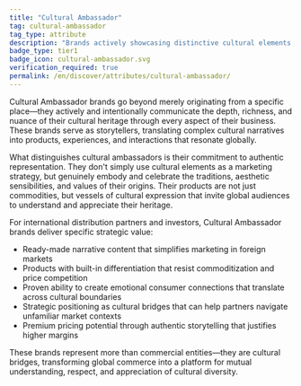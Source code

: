 ```yaml
---
title: "Cultural Ambassador"
tag: cultural-ambassador
tag_type: attribute
description: "Brands actively showcasing distinctive cultural elements through their products, storytelling, and market presence."
badge_type: tier1
badge_icon: cultural-ambassador.svg
verification_required: true
permalink: /en/discover/attributes/cultural-ambassador/
---
```


Cultural Ambassador brands go beyond merely originating from a specific place—they actively and intentionally communicate the depth, richness, and nuance of their cultural heritage through every aspect of their business. These brands serve as storytellers, translating complex cultural narratives into products, experiences, and interactions that resonate globally.

What distinguishes cultural ambassadors is their commitment to authentic representation. They don't simply use cultural elements as a marketing strategy, but genuinely embody and celebrate the traditions, aesthetic sensibilities, and values of their origins. Their products are not just commodities, but vessels of cultural expression that invite global audiences to understand and appreciate their heritage.

For international distribution partners and investors, Cultural Ambassador brands deliver specific strategic value:
- Ready-made narrative content that simplifies marketing in foreign markets
- Products with built-in differentiation that resist commoditization and price competition
- Proven ability to create emotional consumer connections that translate across cultural boundaries
- Strategic positioning as cultural bridges that can help partners navigate unfamiliar market contexts
- Premium pricing potential through authentic storytelling that justifies higher margins

These brands represent more than commercial entities—they are cultural bridges, transforming global commerce into a platform for mutual understanding, respect, and appreciation of cultural diversity.